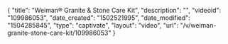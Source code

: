 {
    "title": "Weiman&reg; Granite &amp; Stone Care Kit",
    "description": "",
    "videoid": "109986053",
    "date_created": "1502521995",
    "date_modified": "1504285845",
    "type": "captivate",
    "layout": "video",
    "url": "\/v\/weiman-granite-stone-care-kit\/109986053"
}
